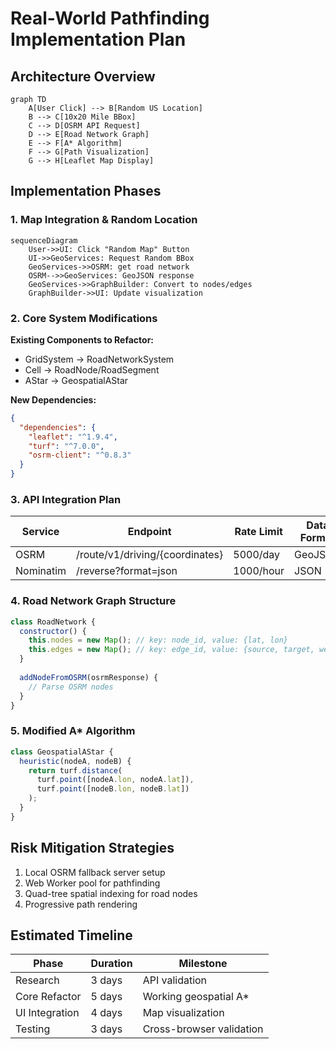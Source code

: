 # Real-World Pathfinding Implementation Plan

## Architecture Overview
```mermaid
graph TD
    A[User Click] --> B[Random US Location]
    B --> C[10x20 Mile BBox]
    C --> D[OSRM API Request]
    D --> E[Road Network Graph]
    E --> F[A* Algorithm]
    F --> G[Path Visualization]
    G --> H[Leaflet Map Display]
```

## Implementation Phases

### 1. Map Integration & Random Location
```mermaid
sequenceDiagram
    User->>UI: Click "Random Map" Button
    UI->>GeoServices: Request Random BBox
    GeoServices->>OSRM: get road network
    OSRM-->>GeoServices: GeoJSON response
    GeoServices->>GraphBuilder: Convert to nodes/edges
    GraphBuilder->>UI: Update visualization
```

### 2. Core System Modifications
**Existing Components to Refactor:**
- GridSystem → RoadNetworkSystem
- Cell → RoadNode/RoadSegment
- AStar → GeospatialAStar

**New Dependencies:**
```json
{
  "dependencies": {
    "leaflet": "^1.9.4",
    "turf": "^7.0.0",
    "osrm-client": "^0.8.3"
  }
}
```

### 3. API Integration Plan
| Service | Endpoint | Rate Limit | Data Format |
|---------|----------|------------|-------------|
| OSRM | /route/v1/driving/{coordinates} | 5000/day | GeoJSON |
| Nominatim | /reverse?format=json | 1000/hour | JSON |

### 4. Road Network Graph Structure
```javascript
class RoadNetwork {
  constructor() {
    this.nodes = new Map(); // key: node_id, value: {lat, lon}
    this.edges = new Map(); // key: edge_id, value: {source, target, weight}
  }
  
  addNodeFromOSRM(osrmResponse) {
    // Parse OSRM nodes
  }
}
```

### 5. Modified A* Algorithm
```javascript
class GeospatialAStar {
  heuristic(nodeA, nodeB) {
    return turf.distance(
      turf.point([nodeA.lon, nodeA.lat]),
      turf.point([nodeB.lon, nodeB.lat])
    );
  }
}
```

## Risk Mitigation Strategies
1. Local OSRM fallback server setup
2. Web Worker pool for pathfinding
3. Quad-tree spatial indexing for road nodes
4. Progressive path rendering

## Estimated Timeline
| Phase | Duration | Milestone |
|-------|----------|-----------|
| Research | 3 days | API validation |
| Core Refactor | 5 days | Working geospatial A* |
| UI Integration | 4 days | Map visualization |
| Testing | 3 days | Cross-browser validation |